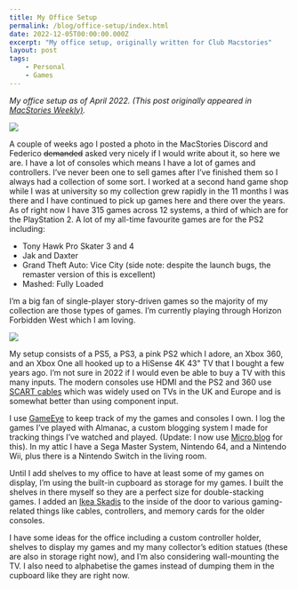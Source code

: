 ```yaml
---
title: My Office Setup
permalink: /blog/office-setup/index.html
date: 2022-12-05T00:00:00.000Z
excerpt: "My office setup, originally written for Club Macstories"
layout: post
tags:
    - Personal
    - Games
---
```


*My office setup as of April 2022. (This post originally appeared in [MacStories Weekly)](https://club.macstories.net/posts/reader-setup-2).*

![](https://rknightuk.s3.amazonaws.com/site/office-setup-tv.jpg)

A couple of weeks ago I posted a photo in the MacStories Discord and Federico <s>demanded</s> asked very nicely if I would write about it, so here we are. I have a lot of consoles which means I have a lot of games and controllers. I’ve never been one to sell games after I’ve finished them so I always had a collection of some sort. I worked at a second hand game shop while I was at university so my collection grew rapidly in the 11 months I was there and I have continued to pick up games here and there over the years. As of right now I have 315 games across 12 systems, a third of which are for the PlayStation 2. A lot of my all-time favourite games are for the PS2 including:

- Tony Hawk Pro Skater 3 and 4
- Jak and Daxter
- Grand Theft Auto: Vice City (side note: despite the launch bugs, the remaster version of this is excellent)
- Mashed: Fully Loaded

I’m a big fan of single-player story-driven games so the majority of my collection are those types of games. I’m currently playing through Horizon Forbidden West which I am loving.

![](https://rknightuk.s3.amazonaws.com/site/office-setup-cupboard.jpg)

My setup consists of a PS5, a PS3, a pink PS2 which I adore, an Xbox 360, and an Xbox One all hooked up to a HiSense 4K 43" TV that I bought a few years ago. I’m not sure in 2022 if I would even be able to buy a TV with this many inputs. The modern consoles use HDMI and the PS2 and 360 use [SCART cables](https://en.wikipedia.org/wiki/SCART) which was widely used on TVs in the UK and Europe and is somewhat better than using component input.

I use [GameEye](https://gameye.app/) to keep track of my the games and consoles I own. I log the games I’ve played with Almanac, a custom blogging system I made for tracking things I’ve watched and played. (Update: I now use [Micro.blog](https://micro.blog/rknightuk) for this). In my attic I have a Sega Master System, Nintendo 64, and a Nintendo Wii, plus there is a Nintendo Switch in the living room.

Until I add shelves to my office to have at least some of my games on display, I’m using the built-in cupboard as storage for my games. I built the shelves in there myself so they are a perfect size for double-stacking games. I added an [Ikea Skadis](https://www.ikea.com/gb/en/p/skadis-pegboard-combination-white-s09216595/) to the inside of the door to various gaming-related things like cables, controllers, and memory cards for the older consoles.

I have some ideas for the office including a custom controller holder, shelves to display my games and my many collector’s edition statues (these are also in storage right now), and I’m also considering wall-mounting the TV. I also need to alphabetise the games instead of dumping them in the cupboard like they are right now.